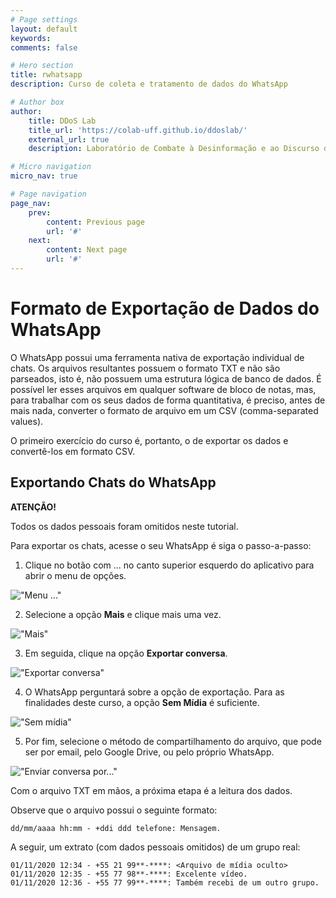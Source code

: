 ```yaml
---
# Page settings
layout: default
keywords:
comments: false

# Hero section
title: rwhatsapp
description: Curso de coleta e tratamento de dados do WhatsApp

# Author box
author:
    title: DDoS Lab
    title_url: 'https://colab-uff.github.io/ddoslab/'
    external_url: true
    description: Laboratório de Combate à Desinformação e ao Discurso de Ódio em Sistemas de Comunicação em Rede

# Micro navigation
micro_nav: true

# Page navigation
page_nav:
    prev:
        content: Previous page
        url: '#'
    next:
        content: Next page
        url: '#'
---
```


# Formato de Exportação de Dados do WhatsApp

O WhatsApp possui uma ferramenta nativa de exportação individual de chats. Os arquivos resultantes possuem o formato TXT e não são parseados, isto é, não possuem uma estrutura lógica de banco de dados. É possível ler esses arquivos em qualquer software de bloco de notas, mas, para trabalhar com os seus dados de forma quantitativa, é preciso, antes de mais nada, converter o formato de arquivo em um CSV (comma-separated values).

O primeiro exercício do curso é, portanto, o de exportar os dados e convertê-los em formato CSV.

## Exportando Chats do WhatsApp

<div class="callout callout--warning">
    <p><strong>ATENÇÃO!</strong></p>
    <p>Todos os dados pessoais foram omitidos neste tutorial.</p>
</div>

Para exportar os chats, acesse o seu WhatsApp é siga o passo-a-passo:

1. Clique no botão com ... no canto superior esquerdo do aplicativo para abrir o menu de opções.

!["Menu ..."](https://raw.githubusercontent.com/coLAB-UFF/docs/main/images/rwhatsapp01.jpg)

2. Selecione a opção **Mais** e clique mais uma vez.

!["Mais"](https://raw.githubusercontent.com/coLAB-UFF/docs/main/images/rwhatsapp02.jpg)

3. Em seguida, clique na opção **Exportar conversa**.

!["Exportar conversa"](https://raw.githubusercontent.com/coLAB-UFF/docs/main/images/rwhatsapp03.jpg)

4. O WhatsApp perguntará sobre a opção de exportação. Para as finalidades deste curso, a opção **Sem Mídia** é suficiente.

!["Sem mídia"](https://raw.githubusercontent.com/coLAB-UFF/docs/main/images/rwhatsapp04.jpg)

5. Por fim, selecione o método de compartilhamento do arquivo, que pode ser por email, pelo Google Drive, ou pelo próprio WhatsApp.

!["Enviar conversa por..."](https://raw.githubusercontent.com/coLAB-UFF/docs/main/images/rwhatsapp05.jpg)

Com o arquivo TXT em mãos, a próxima etapa é a leitura dos dados.

Observe que o arquivo possui o seguinte formato:

```
dd/mm/aaaa hh:mm - +ddi ddd telefone: Mensagem.
```

A seguir, um extrato (com dados pessoais omitidos) de um grupo real:


```
01/11/2020 12:34 - +55 21 99**-****: <Arquivo de mídia oculto>
01/11/2020 12:35 - +55 77 98**-****: Excelente vídeo.
01/11/2020 12:36 - +55 77 99**-****: Também recebi de um outro grupo.
```





